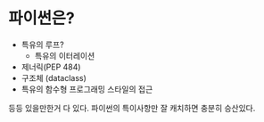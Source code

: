 # 파이썬은?

- 특유의 루프?
  - 특유의 이터레이션
- 제너릭(PEP 484)
- 구조체 (dataclass)
- 특유의 함수형 프로그래밍 스타일의 접근

등등 있을만한거 다 있다. 파이썬의 특이사항만 잘 캐치하면 충분히 승산있다.
